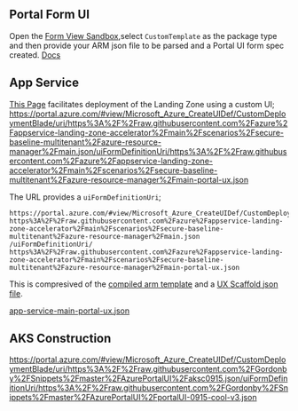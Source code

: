 
##  Portal Form UI

Open the [Form View Sandbox](https://portal.azure.com/#view/Microsoft_Azure_CreateUIDef/FormSandboxBlade),select `CustomTemplate` as the package type and then provide your ARM json file to be parsed and a Portal UI form spec created. [Docs](https://learn.microsoft.com/en-us/azure/azure-resource-manager/templates/template-specs-create-portal-forms#create-default-form)

## App Service 
[This Page](https://github.com/Azure/appservice-landing-zone-accelerator/blob/main/scenarios/secure-baseline-multitenant/README.md) facilitates deployment of the Landing Zone using a custom UI;
https://portal.azure.com/#view/Microsoft_Azure_CreateUIDef/CustomDeploymentBlade/uri/https%3A%2F%2Fraw.githubusercontent.com%2Fazure%2Fappservice-landing-zone-accelerator%2Fmain%2Fscenarios%2Fsecure-baseline-multitenant%2Fazure-resource-manager%2Fmain.json/uiFormDefinitionUri/https%3A%2F%2Fraw.githubusercontent.com%2Fazure%2Fappservice-landing-zone-accelerator%2Fmain%2Fscenarios%2Fsecure-baseline-multitenant%2Fazure-resource-manager%2Fmain-portal-ux.json


The URL provides a `uiFormDefinitionUri`;
```
https://portal.azure.com/#view/Microsoft_Azure_CreateUIDef/CustomDeploymentBlade/uri/
https%3A%2F%2Fraw.githubusercontent.com%2Fazure%2Fappservice-landing-zone-accelerator%2Fmain%2Fscenarios%2Fsecure-baseline-multitenant%2Fazure-resource-manager%2Fmain.json
/uiFormDefinitionUri/
https%3A%2F%2Fraw.githubusercontent.com%2Fazure%2Fappservice-landing-zone-accelerator%2Fmain%2Fscenarios%2Fsecure-baseline-multitenant%2Fazure-resource-manager%2Fmain-portal-ux.json
```

This is compresived of the [compiled arm template](https://github.com/Azure/appservice-landing-zone-accelerator/blob/main/scenarios/secure-baseline-multitenant/azure-resource-manager/main.json) and a [UX Scaffold json file](https://github.com/Azure/appservice-landing-zone-accelerator/blob/main/scenarios/secure-baseline-multitenant/azure-resource-manager/main-portal-ux.json).

[app-service-main-portal-ux.json](app-service-main-portal-ux.json)

## AKS Construction

https://portal.azure.com/#view/Microsoft_Azure_CreateUIDef/CustomDeploymentBlade/uri/https%3A%2F%2Fraw.githubusercontent.com%2FGordonby%2FSnippets%2Fmaster%2FAzurePortalUI%2Faksc0915.json/uiFormDefinitionUri/https%3A%2F%2Fraw.githubusercontent.com%2FGordonby%2FSnippets%2Fmaster%2FAzurePortalUI%2FportalUI-0915-cool-v3.json
